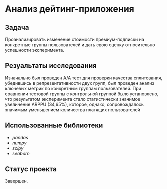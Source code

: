 # Анализ дейтинг-приложения

## Задача
Проанализировать изменение стоимости премиум-подписки на конкретные группы пользователей и дать свою оценку относительно успешности эксперимента.

## Резуальтаты исследования
Изначально был проведен A/A тест для проверки качества сплитования, убедившись в репрезентативности двух групп, был проведен анализ ключевых метрик по конкретным группам
пользователей. При сравнении тестовой группы с контрольной группой было установлено, что результатом эксперимента стало статистически значимое увеличение ARPPU (34,65%), которое, однако, сопровождалось значимым уменьшением количества платящих пользователей

## Использованные библиотеки
- *pandas*
- *numpy*
- *scipy*
- *seaborn*

## Статус проекта
Завершен.
